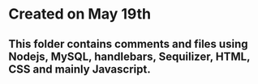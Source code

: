 # Created on May 19th
## This folder contains comments and files using Nodejs, MySQL, handlebars, Sequilizer, HTML, CSS and mainly Javascript.
